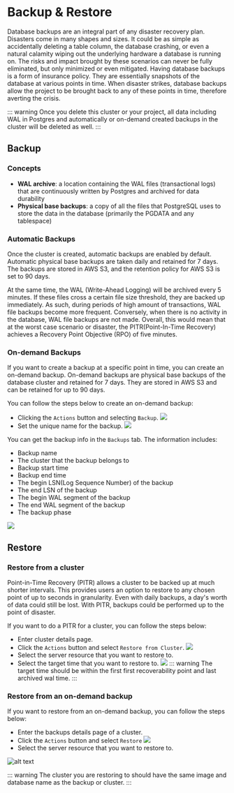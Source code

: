 # Backup & Restore

Database backups are an integral part of any disaster recovery plan. Disasters come in many shapes and sizes. It could be as simple as accidentally deleting a table column, the database crashing, or even a natural calamity wiping out the underlying hardware a database is running on. The risks and impact brought by these scenarios can never be fully eliminated, but only minimized or even mitigated. Having database backups is a form of insurance policy. They are essentially snapshots of the database at various points in time. When disaster strikes, database backups allow the project to be brought back to any of these points in time, therefore averting the crisis.

::: warning
Once you delete this cluster or your project, all data including WAL in Postgres and automatically or on-demand created backups in the cluster will be deleted as well.
:::

## Backup

### Concepts

- **WAL archive**: a location containing the WAL files (transactional logs) that are continuously written by Postgres and archived for data durability
- **Physical base backups**: a copy of all the files that PostgreSQL uses to store the data in the database (primarily the PGDATA and any tablespace)

### Automatic Backups

Once the cluster is created, automatic backups are enabled by default. Automatic physical base backups are taken daily and retained for 7 days. The backups are stored in AWS S3, and the retention policy for AWS S3 is set to 90 days.

At the same time, the WAL (Write-Ahead Logging) will be archived every 5 minutes. If these files cross a certain file size threshold, they are backed up immediately. As such, during periods of high amount of transactions, WAL file backups become more frequent. Conversely, when there is no activity in the database, WAL file backups are not made. Overall, this would mean that at the worst case scenario or disaster, the PITR(Point-In-Time Recovery) achieves a Recovery Point Objective (RPO) of five minutes.

### On-demand Backups

If you want to create a backup at a specific point in time, you can create an on-demand backup. On-demand backups are physical base backups of the database cluster and retained for 7 days. They are stored in AWS S3 and can be retained for up to 90 days.

You can follow the steps below to create an on-demand backup:
- Clicking the `Actions` button and selecting `Backup`.
    ![](../images/click-backup.png)
- Set the unique name for the backup.
    ![](../images/backup-name.png)

You can get the backup info in the `Backups` tab. The information includes:
- Backup name
- The cluster that the backup belongs to
- Backup start time
- Backup end time
- The begin LSN(Log Sequence Number) of the backup
- The end LSN of the backup
- The begin WAL segment of the backup
- The end WAL segment of the backup
- The backup phase

![](../images/backup-list.png)


## Restore

### Restore from a cluster

Point-in-Time Recovery (PITR) allows a cluster to be backed up at much shorter intervals. This provides users an option to restore to any chosen point of up to seconds in granularity. Even with daily backups, a day's worth of data could still be lost. With PITR, backups could be performed up to the point of disaster.

If you want to do a PITR for a cluster, you can follow the steps below:
- Enter cluster details page.
- Click the `Actions` button and select `Restore from Cluster`.
    ![](../images/restore-pitr.png)
- Select the server resource that you want to restore to.
- Select the target time that you want to restore to.
    ![](../images/target-time.png)
    ::: warning
    The target time should be within the first first recoverability point and last archived wal time.
    :::


### Restore from an on-demand backup

If you want to restore from an on-demand backup, you can follow the steps below:
- Enter the backups details page of a cluster.
- Click the `Actions` button and select `Restore`
    ![](../images/restore-backup.png)
- Select the server resource that you want to restore to.

![alt text](../images/restore-backup-cluster.png)


::: warning
The cluster you are restoring to should have the same image and database name as the backup or cluster.
:::

